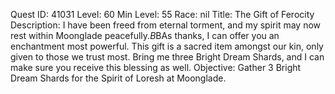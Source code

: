 Quest ID: 41031
Level: 60
Min Level: 55
Race: nil
Title: The Gift of Ferocity
Description: I have been freed from eternal torment, and my spirit may now rest within Moonglade peacefully.$B$BAs thanks, I can offer you an enchantment most powerful. This gift is a sacred item amongst our kin, only given to those we trust most. Bring me three Bright Dream Shards, and I can make sure you receive this blessing as well.
Objective: Gather 3 Bright Dream Shards for the Spirit of Loresh at Moonglade.
